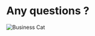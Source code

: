 # Any questions ?

![Business Cat](https://raw.github.com/SUPINFO-LWP/symfony2-slides/master/img/businessCat.jpg?raw=true)

